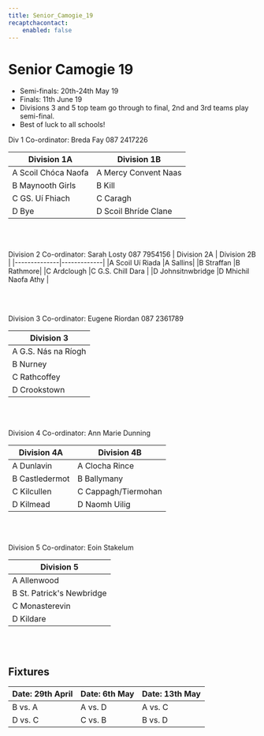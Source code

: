 ```yaml
---
title: Senior_Camogie_19
recaptchacontact:
    enabled: false
---
```


# Senior Camogie 19 #
* Semi-finals: 20th-24th May 19 
* Finals: 11th June 19 
* Divisions 3 and 5 top team go through to final, 2nd and 3rd teams play semi-final.
* Best of luck to all schools!

Div 1 Co-ordinator: Breda Fay 087 2417226

| Division 1A | Division 1B |
|--------------|-------------|
|A Scoil Chóca Naofa |A Mercy Convent Naas|
|B Maynooth Girls |B Kill |
|C GS. Uí Fhiach |C Caragh |
|D Bye |D Scoil Bhríde Clane |

<br>
<br>

Division 2 Co-ordinator: Sarah Losty 087 7954156
| Division 2A | Division 2B |
|--------------|-------------|
|A Scoil Uí Riada |A Sallins|
|B Straffan |B Rathmore|
|C Ardclough |C G.S. Chill Dara |
|D Johnsitnwbridge |D Mhichil Naofa Athy |

<br>
<br>

Division 3 Co-ordinator: Eugene Riordan 087 2361789

| Division 3 |
|------------|
|A G.S. Nás na Ríogh |
|B Nurney |
|C Rathcoffey |
|D Crookstown |

<br>
<br>

Division 4 Co-ordinator: Ann Marie Dunning

| Division 4A | Division 4B |
|-------------|-------------|
|A Dunlavin |A Clocha Rince|
|B Castledermot |B Ballymany |
|C Kilcullen |C Cappagh/Tiermohan |
|D Kilmead |D Naomh Uilig|

<br>
<br>

Division 5 Co-ordinator: Eoin Stakelum

|Division 5 |
|-----------|
|A Allenwood|
|B St. Patrick's Newbridge|
|C Monasterevin|
|D Kildare|

<br>
<br>

## Fixtures 

|Date: 29th April | Date: 6th May | Date: 13th May|
|-----------------|---------------|---------------|
| B vs. A | A vs. D | A vs. C |
|D vs. C | C vs. B | B vs. D |

 
